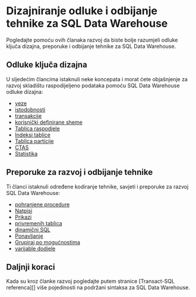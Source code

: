 <properties
   pageTitle="Dizajniranje odluke i odbijanje tehnike za razvoj SQL Data Warehouse | Microsoft Azure"
   description="Razvoj koncepti, odluke dizajna, preporuke i odbijanje postupaka za SQL Data Warehouse."
   services="sql-data-warehouse"
   documentationCenter="NA"
   authors="jrowlandjones"
   manager="barbkess"
   editor=""/>

<tags
   ms.service="sql-data-warehouse"
   ms.devlang="NA"
   ms.topic="article"
   ms.tgt_pltfrm="NA"
   ms.workload="data-services"
   ms.date="08/16/2016"
   ms.author="jrj;barbkess;sonyama"/>

# <a name="design-decisions-and-coding-techniques-for-sql-data-warehouse"></a>Dizajniranje odluke i odbijanje tehnike za SQL Data Warehouse

Pogledajte pomoću ovih članaka razvoj da biste bolje razumjeli odluke ključa dizajna, preporuke i odbijanje tehnike za SQL Data Warehouse.

## <a name="key-design-decisions"></a>Odluke ključa dizajna
U sljedećim člancima istaknuli neke koncepata i morat ćete objašnjenje za razvoj skladištu raspodijeljeno podataka pomoću SQL Data Warehouse odluke dizajna:

- [veze][]
- [istodobnosti][]
- [transakcije][]
- [korisnički definirane sheme][]
- [Tablica raspodjele][]
- [Indeksi tablice][]
- [Tablica particije][]
- [CTAS][]
- [Statistika][]

## <a name="development-recommendations-and-coding-techniques"></a>Preporuke za razvoj i odbijanje tehnike
Ti članci istaknuli određene kodiranje tehnike, savjeti i preporuke za razvoj SQL Data Warehouse:

- [pohranjene procedure][]
- [Natpisi][]
- [Prikazi][]
- [privremenih tablica][]
- [dinamični SQL][]
- [Ponavljanje][]
- [Grupiraj po mogućnostima][]
- [varijable dodjele][]

## <a name="next-steps"></a>Daljnji koraci
Kada su kroz članke razvoj pogledajte putem stranice [Transact-SQL referenca][] više pojedinosti na podržani sintaksa za SQL Data Warehouse.

<!--Image references-->

<!--Article references-->
[istodobnosti]: ./sql-data-warehouse-develop-concurrency.md
[veze]: ./sql-data-warehouse-connect-overview.md
[CTAS]: ./sql-data-warehouse-develop-ctas.md
[dinamični SQL]: ./sql-data-warehouse-develop-dynamic-sql.md
[Grupiraj po mogućnostima]: ./sql-data-warehouse-develop-group-by-options.md
[Natpisi]: ./sql-data-warehouse-develop-label.md
[Ponavljanje]: ./sql-data-warehouse-develop-loops.md
[Statistika]: ./sql-data-warehouse-tables-statistics.md
[pohranjene procedure]: ./sql-data-warehouse-develop-stored-procedures.md
[Tablica raspodjele]: ./sql-data-warehouse-tables-distribute.md
[Indeksi tablice]: ./sql-data-warehouse-tables-index.md
[Tablica particije]: ./sql-data-warehouse-tables-partition.md
[privremenih tablica]: ./sql-data-warehouse-tables-temporary.md
[transakcije]: ./sql-data-warehouse-develop-transactions.md
[korisnički definirane sheme]: ./sql-data-warehouse-develop-user-defined-schemas.md
[varijable dodjele]: ./sql-data-warehouse-develop-variable-assignment.md
[Prikazi]: ./sql-data-warehouse-develop-views.md
[Referenca za SQL transakcija]: ./sql-data-warehouse-overview-reference.md

<!--MSDN references-->
[renaming objects]: https://msdn.microsoft.com/library/mt631611.aspx

<!--Other Web references-->
